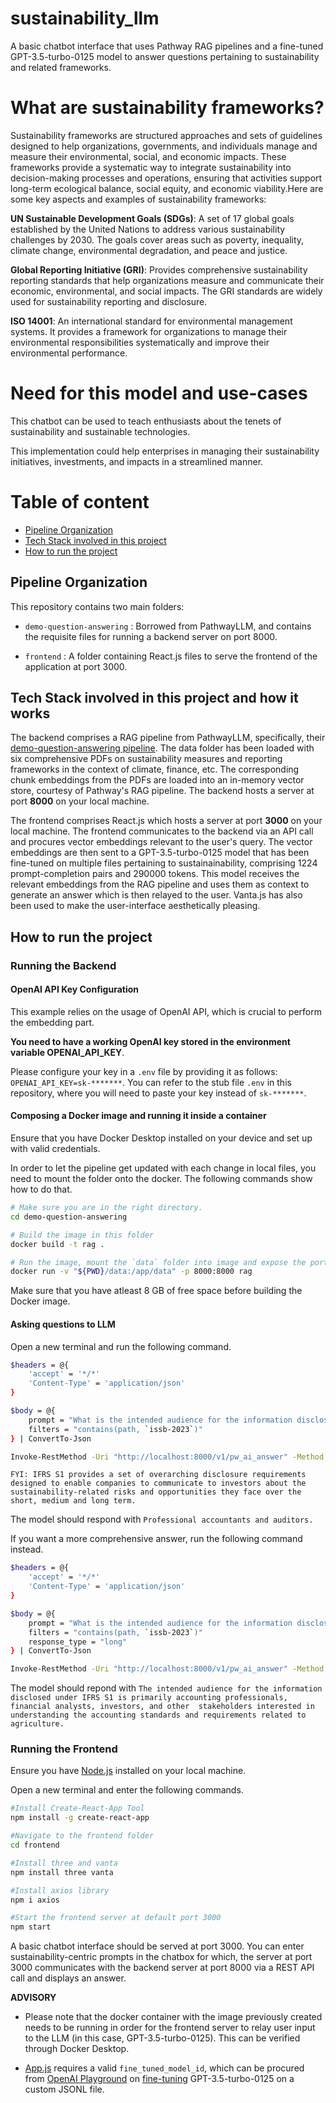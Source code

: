 # sustainability_llm
A basic chatbot interface that uses Pathway RAG pipelines and a fine-tuned GPT-3.5-turbo-0125 model to answer questions pertaining to sustainability and related frameworks.

# What are sustainability frameworks?
Sustainability frameworks are structured approaches and sets of guidelines designed to help organizations, governments, and individuals manage and measure their environmental, social, and economic impacts. These frameworks provide a systematic way to integrate sustainability into decision-making processes and operations, ensuring that activities support long-term ecological balance, social equity, and economic viability.Here are some key aspects and examples of sustainability frameworks:

**UN Sustainable Development Goals (SDGs)**: A set of 17 global goals established by the United Nations to address various sustainability challenges by 2030. The goals cover areas such as poverty, inequality, climate change, environmental degradation, and peace and justice.

**Global Reporting Initiative (GRI)**: Provides comprehensive sustainability reporting standards that help organizations measure and communicate their economic, environmental, and social impacts. The GRI standards are widely used for sustainability reporting and disclosure.

**ISO 14001**: An international standard for environmental management systems. It provides a framework for organizations to manage their environmental responsibilities systematically and improve their environmental performance.

# Need for this model and use-cases

This chatbot can be used to teach enthusiasts about the tenets of sustainability and sustainable technologies.

This implementation could help enterprises in managing their sustainability initiatives, investments, and impacts in a streamlined manner. 

# Table of content
- [Pipeline Organization](#Pipeline-Organization)
- [Tech Stack involved in this project](#Tech-Stack-involved-in-this-project-and-how-it-works)
- [How to run the project](#How-to-run-the-project)

## Pipeline Organization
This repository contains two main folders:

- `demo-question-answering` : Borrowed from PathwayLLM, and contains the requisite files for running  a backend server on port 8000.

- `frontend` : A folder containing React.js files to serve the frontend of the application at port 3000.

## Tech Stack involved in this project and how it works

The backend comprises a RAG pipeline from PathwayLLM, specifically, their [demo-question-answering pipeline](https://github.com/pathwaycom/llm-app/tree/main/examples/pipelines/demo-question-answering). The data folder has been loaded with six comprehensive PDFs on sustainability measures and reporting frameworks in the context of climate, finance, etc. The corresponding chunk embeddings from the PDFs are loaded into an in-memory vector store, courtesy of Pathway's RAG pipeline.
The backend hosts a server at port **8000** on your local machine.

The frontend comprises React.js which hosts a server at port **3000** on your local machine. The frontend communicates to the backend via an API call and procures vector embeddings relevant to the user's query. The vector embeddings are then sent to a GPT-3.5-turbo-0125 model that has been fine-tuned on multiple files pertaining to sustainainability, comprising 1224 prompt-completion pairs and 290000 tokens. This model receives the relevant embeddings from the RAG pipeline and uses them as context to generate an answer which is then relayed to the user. Vanta.js has also been used to make the user-interface aesthetically pleasing. 

## How to run the project

### Running the Backend

#### OpenAI API Key Configuration

This example relies on the usage of OpenAI API, which is crucial to perform the embedding part.

**You need to have a working OpenAI key stored in the environment variable OPENAI_API_KEY**.

Please configure your key in a `.env` file by providing it as follows: `OPENAI_API_KEY=sk-*******`. You can refer to the stub file `.env` in this repository, where you will need to paste your key instead of `sk-*******`.

#### Composing a Docker image and running it inside a container

Ensure that you have Docker Desktop installed on your device and set up with valid credentials.

In order to let the pipeline get updated with each change in local files, you need to mount the folder onto the docker. The following commands show how to do that.

```bash
# Make sure you are in the right directory.
cd demo-question-answering

# Build the image in this folder
docker build -t rag .

# Run the image, mount the `data` folder into image and expose the port `8000`
docker run -v "${PWD}/data:/app/data" -p 8000:8000 rag
```
Make sure that you have atleast 8 GB of free space before building the Docker image.

#### Asking questions to LLM

Open a new terminal and run the following command.

```bash
$headers = @{
    'accept' = '*/*'
    'Content-Type' = 'application/json'
}

$body = @{
    prompt = "What is the intended audience for the information disclosed under IFRS S1?"
    filters = "contains(path, `issb-2023`)"
} | ConvertTo-Json

Invoke-RestMethod -Uri "http://localhost:8000/v1/pw_ai_answer" -Method Post -Headers $headers -Body $body

```

`FYI: IFRS S1 provides a set of overarching disclosure requirements designed to enable companies to communicate to investors about the sustainability-related risks and opportunities they face over the short, medium and long term.`

The model should respond with `Professional accountants and auditors.`

If you want a more comprehensive answer, run the following command instead.

```bash
$headers = @{
    'accept' = '*/*'
    'Content-Type' = 'application/json'
}

$body = @{
    prompt = "What is the intended audience for the information disclosed under IFRS S1?"
    filters = "contains(path, `issb-2023`)"
    response_type = "long"
} | ConvertTo-Json

Invoke-RestMethod -Uri "http://localhost:8000/v1/pw_ai_answer" -Method Post -Headers $headers -Body $body

```
The model should repond with `The intended audience for the information disclosed under IFRS S1 is primarily accounting professionals, financial analysts, investors, and other 
stakeholders interested in understanding the accounting standards and requirements related to agriculture.`

### Running the Frontend

Ensure you have [Node.js](https://nodejs.org/en/download/package-manager) installed on your local machine.

Open a new terminal and enter the following commands.

```bash
#Install Create-React-App Tool
npm install -g create-react-app

#Navigate to the frontend folder
cd frontend

#Install three and vanta
npm install three vanta

#Install axios library
npm i axios

#Start the frontend server at default port 3000
npm start
```
A basic chatbot interface should be served at port 3000. You can enter sustainability-centric prompts in the chatbox for which, the server at port 3000 communicates with the backend server at port 8000 via a REST API call and displays an answer.

**ADVISORY** 

- Please note that the docker container with the image previously created needs to be running in order for the frontend server to relay user input to the LLM (in this case,   GPT-3.5-turbo-0125). This can be verified through Docker Desktop.

- [App.js](frontend/src/App.js) requires a valid `fine_tuned_model_id`, which can be procured from [OpenAI Playground](https://platform.openai.com/playground) on [fine-tuning](https://platform.openai.com/docs/guides/fine-tuning) GPT-3.5-turbo-0125 on a custom JSONL file.

